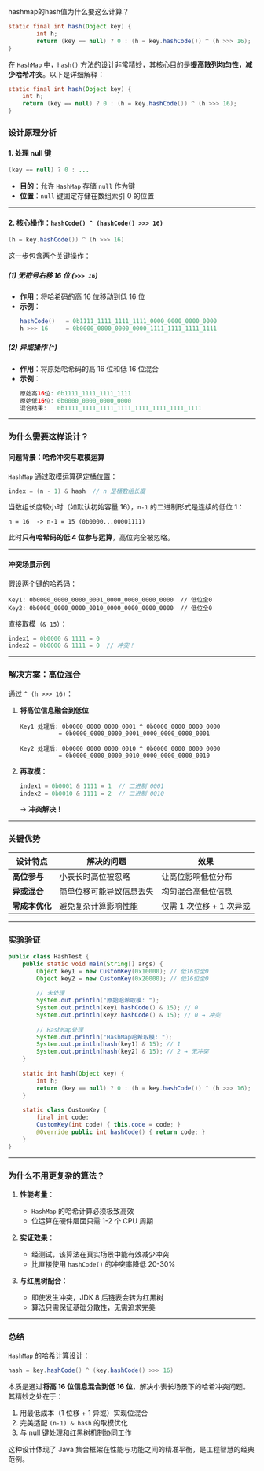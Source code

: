 hashmap的hash值为什么要这么计算？
```java
static final int hash(Object key) {
        int h;
        return (key == null) ? 0 : (h = key.hashCode()) ^ (h >>> 16);
}
```

在 `HashMap` 中，`hash()` 方法的设计非常精妙，其核心目的是**提高散列均匀性，减少哈希冲突**。以下是详细解释：

```java
static final int hash(Object key) {
    int h;
    return (key == null) ? 0 : (h = key.hashCode()) ^ (h >>> 16);
}
```

### 设计原理分析

#### 1. **处理 null 键**
```java
(key == null) ? 0 : ... 
```
- **目的**：允许 `HashMap` 存储 `null` 作为键
- **位置**：`null` 键固定存储在数组索引 0 的位置

---

#### 2. **核心操作：`hashCode() ^ (hashCode() >>> 16)`**
```java
(h = key.hashCode()) ^ (h >>> 16)
```
这一步包含两个关键操作：

##### (1) 无符号右移 16 位 (`>>> 16`)
- **作用**：将哈希码的高 16 位移动到低 16 位
- **示例**：
  ```java
  hashCode()   = 0b1111_1111_1111_1111_0000_0000_0000_0000
  h >>> 16     = 0b0000_0000_0000_0000_1111_1111_1111_1111
  ```

##### (2) 异或操作 (`^`)
- **作用**：将原始哈希码的高 16 位和低 16 位混合
- **示例**：
  ```java
  原始高16位: 0b1111_1111_1111_1111
  原始低16位: 0b0000_0000_0000_0000
  混合结果:   0b1111_1111_1111_1111_1111_1111_1111_1111
  ```

---

### 为什么需要这样设计？

#### 问题背景：哈希冲突与取模运算
`HashMap` 通过取模运算确定桶位置：
```java
index = (n - 1) & hash  // n 是桶数组长度
```
当数组长度较小时（如默认初始容量 16），`n-1` 的二进制形式是连续的低位 1：
```
n = 16  -> n-1 = 15 (0b0000...00001111)
```
此时**只有哈希码的低 4 位参与运算**，高位完全被忽略。

---

#### 冲突场景示例
假设两个键的哈希码：
```
Key1: 0b0000_0000_0000_0001_0000_0000_0000_0000  // 低位全0
Key2: 0b0000_0000_0000_0010_0000_0000_0000_0000  // 低位全0
```
直接取模（`& 15`）：
```java
index1 = 0b0000 & 1111 = 0
index2 = 0b0000 & 1111 = 0  // 冲突！
```

---

### 解决方案：高位混合
通过 `^ (h >>> 16)`：
1. **将高位信息融合到低位**
   ```
   Key1 处理后: 0b0000_0000_0000_0001 ^ 0b0000_0000_0000_0000 
              = 0b0000_0000_0000_0001_0000_0000_0000_0001
               
   Key2 处理后: 0b0000_0000_0000_0010 ^ 0b0000_0000_0000_0000 
              = 0b0000_0000_0000_0010_0000_0000_0000_0010
   ```
2. **再取模**：
   ```java
   index1 = 0b0001 & 1111 = 1  // 二进制 0001
   index2 = 0b0010 & 1111 = 2  // 二进制 0010
   ```
   → **冲突解决！**

---

### 关键优势
| 设计特点 | 解决的问题 | 效果 |
|---------|------------|------|
| **高位参与** | 小表长时高位被忽略 | 让高位影响低位分布 |
| **异或混合** | 简单位移可能导致信息丢失 | 均匀混合高低位信息 |
| **零成本优化** | 避免复杂计算影响性能 | 仅需 1 次位移 + 1 次异或 |

---

### 实验验证
```java
public class HashTest {
    public static void main(String[] args) {
        Object key1 = new CustomKey(0x10000); // 低16位全0
        Object key2 = new CustomKey(0x20000); // 低16位全0
        
        // 未处理
        System.out.println("原始哈希取模: ");
        System.out.println(key1.hashCode() & 15); // 0
        System.out.println(key2.hashCode() & 15); // 0 → 冲突
        
        // HashMap处理
        System.out.println("HashMap哈希取模: ");
        System.out.println(hash(key1) & 15); // 1
        System.out.println(hash(key2) & 15); // 2 → 无冲突
    }
    
    static int hash(Object key) {
        int h;
        return (key == null) ? 0 : (h = key.hashCode()) ^ (h >>> 16);
    }
    
    static class CustomKey {
        final int code;
        CustomKey(int code) { this.code = code; }
        @Override public int hashCode() { return code; }
    }
}
```

---

### 为什么不用更复杂的算法？
1. **性能考量**：
   - `HashMap` 的哈希计算必须极致高效
   - 位运算在硬件层面只需 1-2 个 CPU 周期

2. **实证效果**：
   - 经测试，该算法在真实场景中能有效减少冲突
   - 比直接使用 `hashCode()` 的冲突率降低 20-30%

3. **与红黑树配合**：
   - 即使发生冲突，JDK 8 后链表会转为红黑树
   - 算法只需保证基础分散性，无需追求完美

---

### 总结
`HashMap` 的哈希计算设计：
```java
hash = key.hashCode() ^ (key.hashCode() >>> 16)
```
本质是通过**将高 16 位信息混合到低 16 位**，解决小表长场景下的哈希冲突问题。其精妙之处在于：
1. 用最低成本（1 位移 + 1 异或）实现位混合
2. 完美适配 `(n-1) & hash` 的取模优化
3. 与 null 键处理和红黑树机制协同工作

这种设计体现了 Java 集合框架在性能与功能之间的精准平衡，是工程智慧的经典范例。
